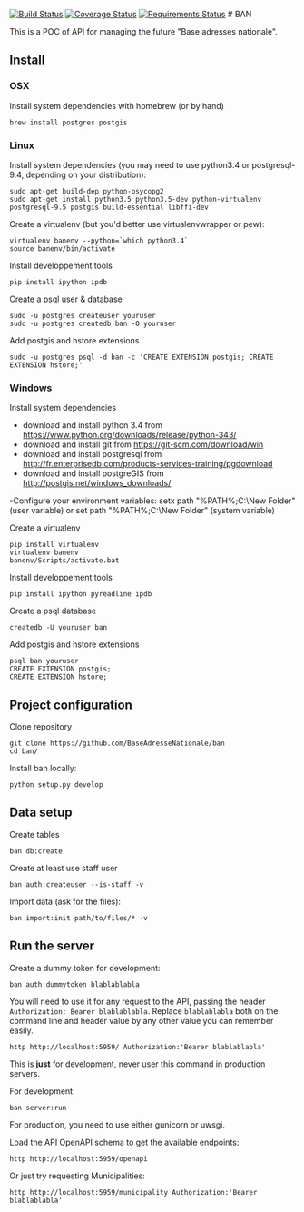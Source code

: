 [![Build Status](https://travis-ci.org/BaseAdresseNationale/ban.svg?branch=master)](https://travis-ci.org/BaseAdresseNationale/ban) [![Coverage Status](https://coveralls.io/repos/BaseAdresseNationale/ban/badge.svg?branch=master&service=github)](https://coveralls.io/github/BaseAdresseNationale/ban?branch=master) [![Requirements Status](https://requires.io/github/BaseAdresseNationale/ban/requirements.svg?branch=master)](https://requires.io/github/BaseAdresseNationale/ban/requirements/?branch=master)
# BAN

This is a POC of API for managing the future "Base adresses nationale".

## Install

### OSX

Install system dependencies with homebrew (or by hand)

    brew install postgres postgis

### Linux

Install system dependencies (you may need to use python3.4 or postgresql-9.4, depending on your
distribution):

    sudo apt-get build-dep python-psycopg2
    sudo apt-get install python3.5 python3.5-dev python-virtualenv postgresql-9.5 postgis build-essential libffi-dev

Create a virtualenv (but you'd better use virtualenvwrapper or pew):

    virtualenv banenv --python=`which python3.4`
    source banenv/bin/activate

Install developpement tools

    pip install ipython ipdb


Create a psql user & database

    sudo -u postgres createuser youruser
    sudo -u postgres createdb ban -O youruser

Add postgis and hstore extensions

    sudo -u postgres psql -d ban -c 'CREATE EXTENSION postgis; CREATE EXTENSION hstore;'

### Windows

Install system dependencies

- download and install python 3.4 from https://www.python.org/downloads/release/python-343/
- download and install git from https://git-scm.com/download/win
- download and install postgresql from http://fr.enterprisedb.com/products-services-training/pgdownload
- download and install postgreGIS from http://postgis.net/windows_downloads/

-Configure your environment variables:
    setx path "%PATH%;C:\New Folder" (user variable)
or  set path "%PATH%;C:\New Folder" (system variable)

Create a virtualenv

    pip install virtualenv
    virtualenv banenv
    banenv/Scripts/activate.bat

Install developpement tools

    pip install ipython pyreadline ipdb

Create a psql database

    createdb -U youruser ban

Add postgis and hstore extensions

    psql ban youruser
    CREATE EXTENSION postgis;
    CREATE EXTENSION hstore;


## Project configuration

Clone repository

    git clone https://github.com/BaseAdresseNationale/ban
    cd ban/

Install ban locally:

    python setup.py develop


## Data setup

Create tables

    ban db:create

Create at least use staff user

    ban auth:createuser --is-staff -v

Import data (ask for the files):

    ban import:init path/to/files/* -v

## Run the server

Create a dummy token for development:

    ban auth:dummytoken blablablabla

You will need to use it for any request to the API, passing the header `Authorization: Bearer blablablabla`.
Replace `blablablabla` both on the command line and header value by any other value you can remember easily.

    http http://localhost:5959/ Authorization:'Bearer blablablabla'

This is **just** for development, never user this command in production servers.

For development:

    ban server:run

For production, you need to use either gunicorn or uwsgi.

Load the API OpenAPI schema to get the available endpoints:

    http http://localhost:5959/openapi

Or just try requesting Municipalities:

    http http://localhost:5959/municipality Authorization:'Bearer blablablabla'
